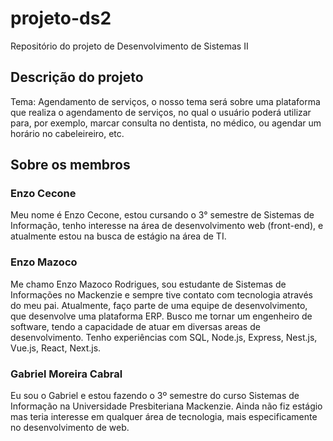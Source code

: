 # projeto-ds2
Repositório do projeto de Desenvolvimento de Sistemas II

## Descrição do projeto

Tema: Agendamento de serviços, o nosso tema será sobre uma plataforma que realiza o agendamento de serviços, no qual o usuário poderá utilizar para, por exemplo, marcar consulta no dentista, no médico, ou agendar um horário no cabeleireiro, etc. 

## Sobre os membros

### Enzo Cecone
  Meu nome é Enzo Cecone, estou cursando o 3° semestre de Sistemas de Informação, tenho interesse na área de desenvolvimento web (front-end), e atualmente estou na busca de estágio na área de TI.
  
### Enzo Mazoco
  Me chamo Enzo Mazoco Rodrigues, sou estudante de Sistemas de Informações no Mackenzie e sempre tive contato com tecnologia através do meu pai. Atualmente, faço parte de uma equipe de desenvolvimento, que desenvolve uma plataforma ERP. Busco me tornar um engenheiro de software, tendo a capacidade de atuar em diversas areas de desenvolvimento. Tenho experiências com SQL, Node.js, Express, Nest.js, Vue.js, React, Next.js.
    
### Gabriel Moreira Cabral
  Eu sou o Gabriel e estou fazendo o 3º semestre do curso Sistemas de Informação na Universidade Presbiteriana Mackenzie. Ainda não fiz estágio mas teria interesse em qualquer área de tecnologia, mais especificamente no desenvolvimento de web.
